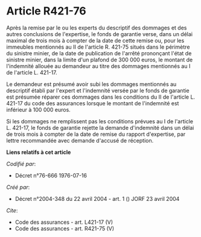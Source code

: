 # Article R421-76

Après la remise par le ou les experts du descriptif des dommages et des autres conclusions de l'expertise, le fonds de
garantie verse, dans un délai maximal de trois mois à compter de la date de cette remise ou, pour les immeubles mentionnés au
II de l'article R. 421-75 situés dans le périmètre du sinistre minier, de la date de publication de l'arrêté prononçant
l'état de sinistre minier, dans la limite d'un plafond de 300 000 euros, le montant de l'indemnité allouée au demandeur au
titre des dommages mentionnés au I de l'article L. 421-17.

Le demandeur est présumé avoir subi les dommages mentionnés au descriptif établi par l'expert et l'indemnité versée par le
fonds de garantie est présumée réparer ces dommages dans les conditions du II de l'article L. 421-17 du code des assurances
lorsque le montant de l'indemnité est inférieur à 100 000 euros. 

Si les dommages ne remplissent pas les conditions prévues au I de l'article L. 421-17, le fonds de garantie rejette la
demande d'indemnité dans un délai de trois mois à compter de la date de remise du rapport d'expertise, par lettre recommandée
avec demande d'accusé de réception.

**Liens relatifs à cet article**

_Codifié par_:

  - Décret n°76-666 1976-07-16

_Créé par_:

  - Décret n°2004-348 du 22 avril 2004 - art. 1 () JORF 23 avril 2004

_Cite_:

  - Code des assurances - art. L421-17 (V)
  - Code des assurances - art. R421-75 (V)
